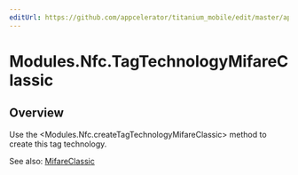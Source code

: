```yaml
---
editUrl: https://github.com/appcelerator/titanium_mobile/edit/master/apidoc/TagTechnology.yml
---
```

# Modules.Nfc.TagTechnologyMifareClassic

<TypeHeader/>

## Overview

Use the <Modules.Nfc.createTagTechnologyMifareClassic> method to create this tag technology.

See also:
[MifareClassic](http://developer.android.com/reference/android/nfc/tech/MifareClassic.html)

<ApiDocs/>
